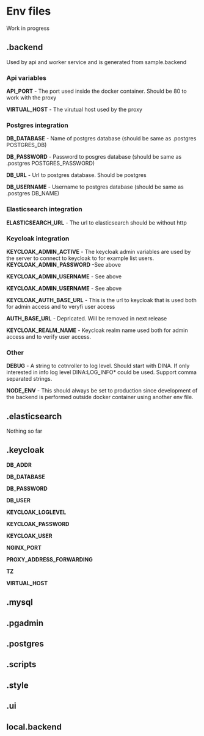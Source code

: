 # Env files

Work in progress

## .backend
Used by api and worker service and is generated from sample.backend

### Api variables
__API_PORT__ - The port used inside the docker container. Should be 80 to work with the proxy

__VIRTUAL_HOST__ - The virutual host used by the proxy


### Postgres integration
__DB_DATABASE__ - Name of postgres database (should be same as .postgres POSTGRES_DB)

__DB_PASSWORD__ - Password to posgres database (should be same as .postgres POSTGRES_PASSWORD)

__DB_URL__ - Url to postgres database. Should be postgres

__DB_USERNAME__ - Username to postgres database (should be same as .postgres DB_NAME)

### Elasticsearch integration
__ELASTICSEARCH_URL__ - The url to elasticsearch should be without http

### Keycloak integration

__KEYCLOAK\_ADMIN_ACTIVE__ - The keycloak admin variables are used by the server to connect to keycloak to for example list users.
__KEYCLOAK\_ADMIN_PASSWORD__ -See above

__KEYCLOAK\_ADMIN_USERNAME__ - See above

__KEYCLOAK\_ADMIN_USERNAME__ - See above

__KEYCLOAK\_AUTH\_BASE_URL__ - This is the url to keycloak that is used both for admin access and to veryfi user access

__AUTH\_BASE\_URL__ - Depricated. Will be removed in next release


__KEYCLOAK\_REALM_NAME__ - Keycloak realm name used both for admin access and to verify user access.


### Other

__DEBUG__ - A string to cotnroller to log level. Should start with DINA. If only interested in info log level DINA:LOG_INFO* could be used. Support comma separated strings.

__NODE_ENV__ - This should always be set to production since development of the backend is performed outside docker container using another env file.

## .elasticsearch
Nothing so far

## .keycloak
__DB_ADDR__

__DB_DATABASE__

__DB_PASSWORD__

__DB_USER__

__KEYCLOAK_LOGLEVEL__

__KEYCLOAK_PASSWORD__

__KEYCLOAK_USER__

__NGINX_PORT__

__PROXY_ADDRESS_FORWARDING__

__TZ__

__VIRTUAL_HOST__

## .mysql


## .pgadmin

## .postgres

## .scripts

## .style

## .ui

## local.backend
